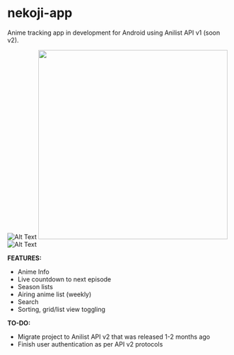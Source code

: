 # nekoji-app
Anime tracking app in development for Android using Anilist API v1 (soon v2).

![Alt Text](https://thumbs.gfycat.com/CompleteHonorableBlackbuck-size_restricted.gif) <img src="https://thumbs.gfycat.com/UnimportantGrizzledBunny-size_restricted.gif" height="428"> ![Alt Text](https://thumbs.gfycat.com/YearlyAngryGermanspaniel-size_restricted.gif)

**FEATURES:**
- Anime Info
- Live countdown to next episode
- Season lists
- Airing anime list (weekly)
- Search
- Sorting, grid/list view toggling

**TO-DO:**
- Migrate project to Anilist API v2 that was released 1-2 months ago
- Finish user authentication as per API v2 protocols
